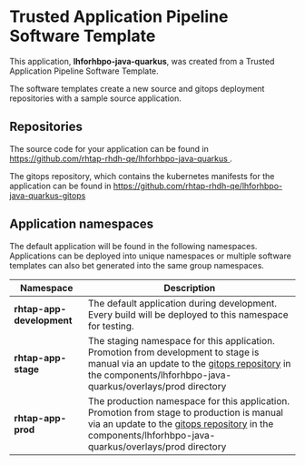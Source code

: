 # Trusted Application Pipeline Software Template

This application, **lhforhbpo-java-quarkus**, was created from a Trusted Application Pipeline Software Template.

The software templates create a new source and gitops deployment repositories with a sample source application. 

## Repositories

The source code for your application can be found in [https://github.com/rhtap-rhdh-qe/lhforhbpo-java-quarkus ](https://github.com/rhtap-rhdh-qe/lhforhbpo-java-quarkus ).
 
The gitops repository, which contains the kubernetes manifests for the application can be found in 
[https://github.com/rhtap-rhdh-qe/lhforhbpo-java-quarkus-gitops ](https://github.com/rhtap-rhdh-qe/lhforhbpo-java-quarkus-gitops ) 

## Application namespaces 

The default application will be found in the following namespaces. Applications can be deployed into unique namespaces or multiple software templates can also bet generated into the same group namespaces.  

|  Namespace   |  Description   |  
| -------- | -------- |   
| **rhtap-app-development** | The default application during development. Every build will be deployed to this namespace for testing. | 
| **rhtap-app-stage** | The staging namespace for this application. Promotion from development to stage is manual via an update to the [gitops repository](https://github.com/rhtap-rhdh-qe/lhforhbpo-java-quarkus-gitops ) in the components/lhforhbpo-java-quarkus/overlays/prod directory |  
| **rhtap-app-prod** | The production namespace for this application. Promotion from stage to production is manual via an update to the [gitops repository](https://github.com/rhtap-rhdh-qe/lhforhbpo-java-quarkus-gitops ) in the components/lhforhbpo-java-quarkus/overlays/prod directory | 